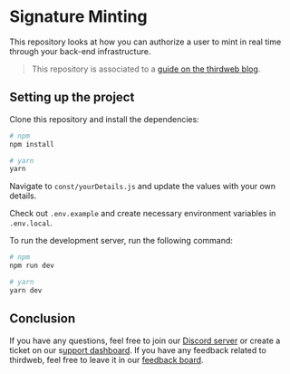 # Signature Minting

This repository looks at how you can authorize a user to mint in real time through your back-end infrastructure.

> This repository is associated to a [guide on the thirdweb blog](https://blog.thirdweb.com/authorizing-nft-minting-through-a-backend).

## Setting up the project

Clone this repository and install the dependencies:

```bash
# npm
npm install

# yarn
yarn
```

Navigate to `const/yourDetails.js` and update the values with your own details.

Check out `.env.example` and create necessary environment variables in `.env.local`.

To run the development server, run the following command:

```bash
# npm
npm run dev

# yarn
yarn dev
```

## Conclusion

If you have any questions, feel free to join our [Discord server](https://discord.gg/thirdweb) or create a ticket on our s[upport dashboard](https://support.thirdweb.com). If you have any feedback related to thirdweb, feel free to leave it in our [feedback board](https://feedback.thirdweb.com).
